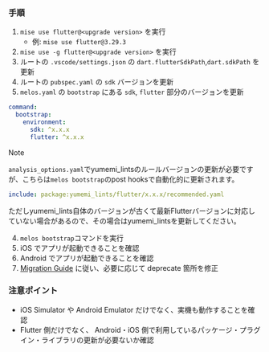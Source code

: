 ### 手順

1. `mise use flutter@<upgrade version>` を実行
    - 例: `mise use flutter@3.29.3`
2. `mise use -g flutter@<upgrade version>` を実行
3. ルートの `.vscode/settings.json` の `dart.flutterSdkPath`,`dart.sdkPath` を更新
4. ルートの `pubspec.yaml` の `sdk` バージョンを更新
5. `melos.yaml` の `bootstrap` にある `sdk`, `flutter` 部分のバージョンを更新

```yaml
command:
  bootstrap:
    environment:
      sdk: ^x.x.x
      flutter: ^x.x.x
```

> [!NOTE]
> `analysis_options.yaml`でyumemi_lintsのルールバージョンの更新が必要ですが、こちらは`melos bootstrap`のpost hooksで自動化的に更新されます。
>
>```yaml
>include: package:yumemi_lints/flutter/x.x.x/recommended.yaml
>```
>
>ただしyumemi_lints自体のバージョンが古くて最新Flutterバージョンに対応していない場合があるので、その場合はyumemi_lintsを更新してください。

4. `melos bootstrap`コマンドを実行
5. iOS でアプリが起動できることを確認
6. Android でアプリが起動できることを確認
7. [Migration Guide](https://docs.flutter.dev/release/breaking-changes) に従い、必要に応じて deprecate 箇所を修正

### 注意ポイント

- iOS Simulator や Android Emulator だけでなく、実機も動作することを確認
- Flutter 側だけでなく、 Android・iOS 側で利用しているパッケージ・プラグイン・ライブラリの更新が必要ないか確認
